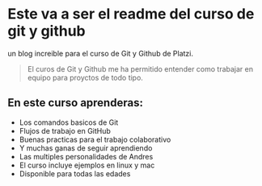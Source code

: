 # Este va a ser el readme del curso de git y github
un blog increible para el curso de Git y Github de Platzi. 
> El curos de Git y Github me ha permitido entender como trabajar en equipo para proyctos de todo tipo. 


## En este curso aprenderas:
 
* Los comandos basicos de Git
* Flujos de trabajo en GitHub
* Buenas practicas para el trabajo colaborativo
* Y muchas ganas de seguir aprendiendo
* Las multiples personalidades de Andres
* El curso incluye ejemplos en linux y mac 
* Disponible para todas las edades